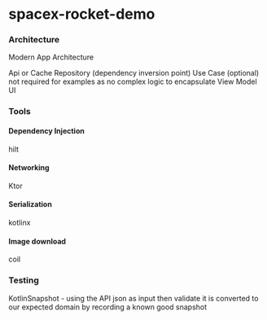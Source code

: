 # spacex-rocket-demo


### Architecture
Modern App Architecture

Api or Cache
Repository (dependency inversion point)
Use Case (optional) not required for examples as no complex logic to encapsulate
View Model
UI

### Tools
#### Dependency Injection
hilt
#### Networking
Ktor
#### Serialization
kotlinx
#### Image download
coil

### Testing
KotlinSnapshot - using the API json as input then validate it is converted to our expected domain by recording a known good snapshot

